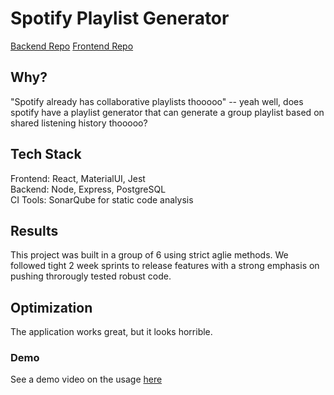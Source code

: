 # Spotify Playlist Generator

[Backend Repo](https://github.com/ECE651-ReWrapped/ReWrapped-BE)
[Frontend Repo](https://github.com/ECE651-ReWrapped/ReWrapped/commits/master/)

## Why?

"Spotify already has collaborative playlists thooooo" -- yeah well, does spotify have a playlist generator that can generate a group playlist based on shared listening history thooooo?

## Tech Stack

Frontend: React, MaterialUI, Jest  
Backend: Node, Express, PostgreSQL  
CI Tools: SonarQube for static code analysis

## Results

This project was built in a group of 6 using strict aglie methods. We followed tight 2 week sprints to release features with a strong emphasis on pushing throrougly tested robust code.

## Optimization

The application works great, but it looks horrible.

### Demo

See a demo video on the usage [here](https://gyazo.com/20815630e27f62dcc32f9f2580f5d07a)
